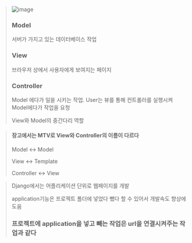 > ![image](https://github.com/lbk00/study_record/assets/99525751/0ac94460-79b1-45a0-8412-6e01495a0639)
>
> ### Model
> 서버가 가지고 있는 데이터베이스 작업
>
> ### View
> 브라우저 상에서 사용자에게 보여지는 페이지
>
> ### Controller
> Model 에다가 일을 시키는 작업. User는 뷰를 통해 컨트롤러를 실행시켜 Model에다가 작업을 요청
> 
> View와 Model의 중간다리 역할

> #### 장고에서는 MTV로 View와 Controller의 이름이 다르다
> Model       <->   Model
>
> View         <->   Template
>
> Controller  <->    View

> Django에서는 어플리케이션 단위로 웹페이지를 개발
>
> application기능은 프로젝트 폴더에 넣었다 뺐다 할 수 있어서 개발속도 향상에 도움
>
> ### 프로젝트에 application을 넣고 빼는 작업은 url을 연결시켜주는 작업과 같다
